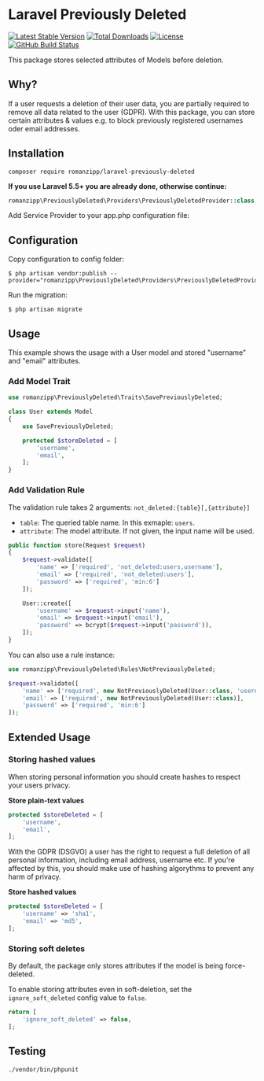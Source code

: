 # Laravel Previously Deleted

[![Latest Stable Version](https://img.shields.io/packagist/v/romanzipp/laravel-previously-deleted.svg?style=flat-square)](https://packagist.org/packages/romanzipp/laravel-previously-deleted)
[![Total Downloads](https://img.shields.io/packagist/dt/romanzipp/laravel-previously-deleted.svg?style=flat-square)](https://packagist.org/packages/romanzipp/laravel-previously-deleted)
[![License](https://img.shields.io/packagist/l/romanzipp/laravel-previously-deleted.svg?style=flat-square)](https://packagist.org/packages/romanzipp/laravel-previously-deleted)
[![GitHub Build Status](https://img.shields.io/github/actions/workflow/status/romanzipp/Laravel-Previously-Deleted/tests.yml?branch=master&label=tests&style=flat-square)](https://github.com/romanzipp/Laravel-Previously-Deleted/actions)

This package stores selected attributes of Models before deletion.

## Why?

If a user requests a deletion of their user data, you are partially required to remove all data related to the user (GDPR).
With this package, you can store certain attributes & values e.g. to block previously registered usernames oder email addresses.

## Installation

```
composer require romanzipp/laravel-previously-deleted
```

**If you use Laravel 5.5+ you are already done, otherwise continue:**

```php
romanzipp\PreviouslyDeleted\Providers\PreviouslyDeletedProvider::class,
```

Add Service Provider to your app.php configuration file:

## Configuration

Copy configuration to config folder:

```
$ php artisan vendor:publish --provider="romanzipp\PreviouslyDeleted\Providers\PreviouslyDeletedProvider"
```

Run the migration:

```
$ php artisan migrate
```

## Usage

This example shows the usage with a User model and stored "username" and "email" attributes.

### Add Model Trait

```php
use romanzipp\PreviouslyDeleted\Traits\SavePreviouslyDeleted;

class User extends Model
{
    use SavePreviouslyDeleted;

    protected $storeDeleted = [
        'username',
        'email',
    ];
}
```

### Add Validation Rule

The validation rule takes 2 arguments: `not_deleted:{table}[,{attribute}]`

- `table`: The queried table name. In this exmaple: `users`.
- `attribute`: The model attribute. If not given, the input name will be used.

```php
public function store(Request $request)
{
    $request->validate([
        'name' => ['required', 'not_deleted:users,username'],
        'email' => ['required', 'not_deleted:users'],
        'password' => ['required', 'min:6']
    ]);

    User::create([
        'username' => $request->input('name'),
        'email' => $request->input('email'),
        'password' => bcrypt($request->input('password')),
    ]);
}
```

You can also use a rule instance:

```php
use romanzipp\PreviouslyDeleted\Rules\NotPreviouslyDeleted;

$request->validate([
    'name' => ['required', new NotPreviouslyDeleted(User::class, 'username')],
    'email' => ['required', new NotPreviouslyDeleted(User::class)],
    'password' => ['required', 'min:6']
]);
```

## Extended Usage

### Storing hashed values

When storing personal information you should create hashes to respect your users privacy.

**Store plain-text values**

```php
protected $storeDeleted = [
    'username',
    'email',
];
```

With the GDPR (DSGVO) a user has the right to request a full deletion of all personal information, including email address, username etc.
If you're affected by this, you should make use of hashing algorythms to prevent any harm of privacy.

**Store hashed values**

```php
protected $storeDeleted = [
    'username' => 'sha1',
    'email' => 'md5',
];
```

### Storing soft deletes

By default, the package only stores attributes if the model is being force-deleted.

To enable storing attributes even in soft-deletion, set the `ignore_soft_deleted` config value to `false`.

```php
return [
    'ignore_soft_deleted' => false,
];
```

## Testing

```shell
./vendor/bin/phpunit
```

